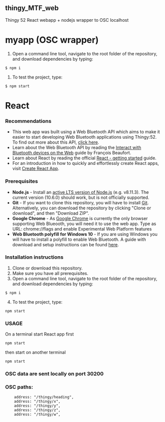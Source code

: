 ## thingy_MTF_web
Thingy 52 React webapp + nodejs wrapper to OSC localhost 

# myapp (OSC wrapper)

1. Open a command line tool, navigate to the root folder of the repository, and download dependencies by typing:
```shell
$ npm i
```
1. To test the project, type:
```shell
$ npm start
```

# React

### Recommendations
* This web app was built using a Web Bluetooth API which aims to make it easier to start developing Web Bluetooth applications using Thingy:52. To find out more about this API, [click here](https://github.com/NordicPlayground/Nordic-Thingy52-Thingyjs).
* Learn about the Web Bluetooth API by reading the [Interact with Bluetooth devices on the Web](https://developers.google.com/web/updates/2015/07/interact-with-ble-devices-on-the-web) guide by François Beaufort.
* Learn about React by reading the official [React - getting started](https://reactjs.org/docs/getting-started.html) guide.
* For an introduction in how to quickly and effortlessly create React apps, visit [Create React App](https://reactjs.org/docs/create-a-new-react-app.html#create-react-app).


### Prerequisites
 * **Node.js** - Install an [active LTS version of Node.js](https://github.com/nodejs/LTS) (e.g. v8.11.3). The current version (10.6.0) should work, but is not officially supported.
 * **Git** - If you want to clone this repository, you will have to install [Git](https://git-scm.com/downloads). Alternatively, you can download the repository by clicking "Clone or download", and then "Download ZIP".
 * **Google Chrome** - As [Google Chrome](https://www.google.com/chrome/) is currently the only browser supporting Web Blueooth, you will need it to use the web app.
 Type as URL: chrome://flags and enable Experimental Web Platform features
 * **Web Bluetooth polyfill for Windows 10** - If you are using Windows you will have to install a polyfill to enable Web Bluetooth. A guide with download and setup instructions can be found [here](https://github.com/urish/web-bluetooth-polyfill).

### Installation instructions
1. Clone or download this repository.
2. Make sure you have all prerequisites.
3. Open a command line tool, navigate to the root folder of the repository, and download dependencies by typing:
```shell
$ npm i
```
4. To test the project, type:
```shell
npm start
```

### USAGE


On a terminal start React app first
```shell
npm start
```

then start on another terminal
```shell
npm start
```

### OSC data are sent locally on port 30200
### OSC paths:
        address: "/thingy/heading",
        address: "/thingy/x",
        address: "/thingy/y",
        address: "/thingy/z",
        address: "/thingy/w",
